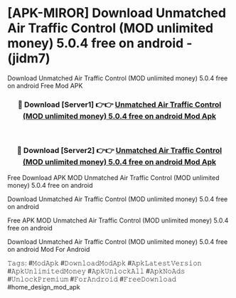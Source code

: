 # [APK-MIROR] Download Unmatched Air Traffic Control (MOD unlimited money) 5.0.4 free on android - (jidm7)
Download Unmatched Air Traffic Control (MOD unlimited money) 5.0.4 free on android Free Mod APK

<div align="center">
<h3>🔴 Download [Server1] 👉👉 <a href="https://apk-comot.site?title=Unmatched_Air_Traffic_Control_(MOD_unlimited_money)_5.0.4_free_on_android">Unmatched Air Traffic Control (MOD unlimited money) 5.0.4 free on android Mod Apk</a></h3><br>

<h3>🔴 Download [Server2] 👉👉 <a href="https://apk-comot.site?title=Unmatched_Air_Traffic_Control_(MOD_unlimited_money)_5.0.4_free_on_android">Unmatched Air Traffic Control (MOD unlimited money) 5.0.4 free on android Mod Apk</a></h3>
</div>


Free Download APK MOD Unmatched Air Traffic Control (MOD unlimited money) 5.0.4 free on android

Download Unmatched Air Traffic Control (MOD unlimited money) 5.0.4 free on android 

Free APK MOD Unmatched Air Traffic Control (MOD unlimited money) 5.0.4 free on android 

Download Unmatched Air Traffic Control (MOD unlimited money) 5.0.4 free on android Mod For Android

𝚃𝚊𝚐𝚜: #𝙼𝚘𝚍𝙰𝚙𝚔 #𝙳𝚘𝚠𝚗𝚕𝚘𝚊𝚍𝙼𝚘𝚍𝙰𝚙𝚔 #𝙰𝚙𝚔𝙻𝚊𝚝𝚎𝚜𝚝𝚅𝚎𝚛𝚜𝚒𝚘𝚗 #𝙰𝚙𝚔𝚄𝚗𝚕𝚒𝚖𝚒𝚝𝚎𝚍𝙼𝚘𝚗𝚎𝚢 #𝙰𝚙𝚔𝚄𝚗𝚕𝚘𝚌𝚔𝙰𝚕𝚕 #𝙰𝚙𝚔𝙽𝚘𝙰𝚍𝚜 #𝚄𝚗𝚕𝚘𝚌𝚔𝙿𝚛𝚎𝚖𝚒𝚞𝚖 #𝙵𝚘𝚛𝙰𝚗𝚍𝚛𝚘𝚒𝚍 #𝙵𝚛𝚎𝚎𝙳𝚘𝚠𝚗𝚕𝚘𝚊𝚍 #home_design_mod_apk